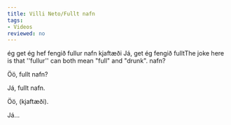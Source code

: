 ```yaml
---
title: Villi Neto/Fullt nafn
tags:
- Videos
reviewed: no
---
```

<vocabulary>
ég get
ég hef fengið
fullur
nafn
kjaftæði
</vocabulary>
<Instagram
file="Video by villineto-Bm510Y-HUDD.mp4"
url="https://www.instagram.com/p/Bm510Y-HUDD/"
user_image="VilliNeto.jpg"
user_name="Villi Neto"
user_handle="villineto"
audio="CUUo.mp3">Já, get ég fengið fullt<note>The joke here is that ''fullur'' can both mean "full" and "drunk".</note> nafn?

Öö, fullt nafn?

Já, fullt nafn.

Öö, (kjaftæði).

Já...

</Instagram>
